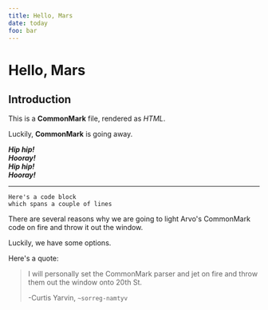 ```yaml
---
title: Hello, Mars
date: today
foo: bar
---
```


Hello, Mars
============

Introduction
------------

This is a **CommonMark** file, rendered as *HTML*.

Luckily, __CommonMark__ is going away.

_**Hip hip!**_\
*__Hooray!__*\
__*Hip hip!*__\
**_Hooray!_**

***

    Here's a code block
    which spans a couple of lines

There are several reasons why we are going to light Arvo's CommonMark code on fire and throw it out the window.

Luckily, we have some options.

Here's a quote:

> I will personally set the CommonMark parser and jet on fire and throw
> them out the window onto 20th St.
>
> -Curtis Yarvin, `~sorreg-namtyv`

